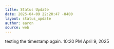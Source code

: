 ```yaml
---
title: Status Update
date: 2025-04-09 22:20:47 -0400
layout: status_update
author: aaron
source: web
---
```

testing the timestamp again. 10:20 PM April 9, 2025

